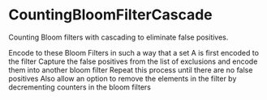 # CountingBloomFilterCascade
Counting Bloom filters with cascading to eliminate false positives.

Encode to these Bloom Filters in such a way that a set A is first encoded to the filter
Capture the false positives from the list of exclusions and encode them into another bloom filter
Repeat this process until there are no false positives
Also allow an option to remove the elements in the filter by decrementing counters in the bloom filters
